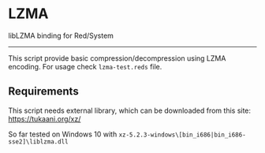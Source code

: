 # LZMA

libLZMA binding for Red/System

---
This script provide basic compression/decompression using LZMA encoding. For usage check `lzma-test.reds` file.


Requirements
------------

This script needs external library, which can be downloaded from this site:
https://tukaani.org/xz/

So far tested on Windows 10 with `xz-5.2.3-windows\[bin_i686|bin_i686-sse2]\liblzma.dll`